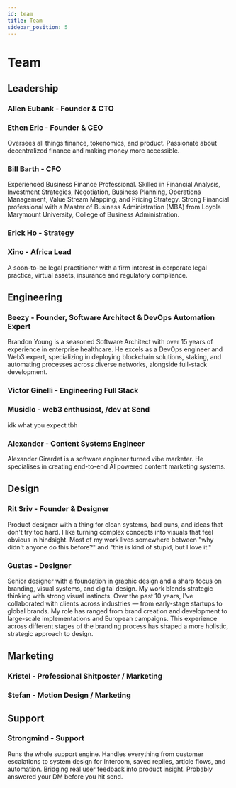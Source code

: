 ```yaml
---
id: team
title: Team
sidebar_position: 5
---
```


# Team

## Leadership

### **Allen Eubank - Founder & CTO**

### **Ethen Eric - Founder & CEO**
Oversees all things finance, tokenomics, and product. Passionate about decentralized finance and making money more accessible.

### **Bill Barth - CFO**
Experienced Business Finance Professional. Skilled in Financial Analysis, Investment Strategies, Negotiation, Business Planning, Operations Management, Value Stream Mapping, and Pricing Strategy. Strong Financial professional with a Master of Business Administration (MBA) from Loyola Marymount University, College of Business Administration.

### **Erick Ho - Strategy**

### **Xino - Africa Lead**
A soon-to-be legal practitioner with a firm interest in corporate legal practice, virtual assets, insurance and regulatory compliance.

## Engineering

### **Beezy - Founder, Software Architect & DevOps Automation Expert**
Brandon Young is a seasoned Software Architect with over 15 years of experience in enterprise healthcare. He excels as a DevOps engineer and Web3 expert, specializing in deploying blockchain solutions, staking, and automating processes across diverse networks, alongside full-stack development.

### **Victor Ginelli - Engineering Full Stack**

### **Musidlo - web3 enthusiast, /dev at Send**
idk what you expect tbh

### **Alexander - Content Systems Engineer**
Alexander Girardet is a software engineer turned vibe marketer. He specialises in creating end-to-end AI powered content marketing systems.

## Design

### **Rit Sriv - Founder & Designer**
Product designer with a thing for clean systems, bad puns, and ideas that don't try too hard. I like turning complex concepts into visuals that feel obvious in hindsight. Most of my work lives somewhere between "why didn't anyone do this before?" and "this is kind of stupid, but I love it."

### **Gustas - Designer**
Senior designer with a foundation in graphic design and a sharp focus on branding, visual systems, and digital design. My work blends strategic thinking with strong visual instincts. Over the past 10 years, I've collaborated with clients across industries — from early-stage startups to global brands. My role has ranged from brand creation and development to large-scale implementations and European campaigns. This experience across different stages of the branding process has shaped a more holistic, strategic approach to design.

## Marketing

### **Kristel - Professional Shitposter / Marketing**

### **Stefan - Motion Design / Marketing**

## Support

### **Strongmind - Support**
Runs the whole support engine. Handles everything from customer escalations to system design for Intercom, saved replies, article flows, and automation. Bridging real user feedback into product insight. Probably answered your DM before you hit send.